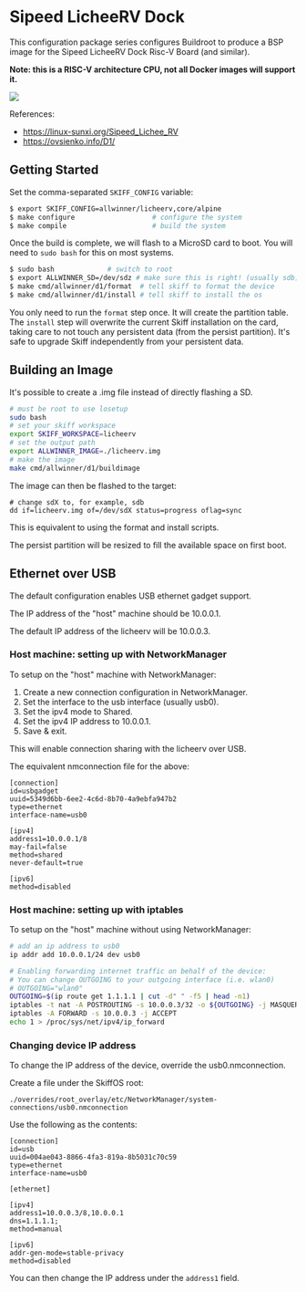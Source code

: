 # Sipeed LicheeRV Dock

This configuration package series configures Buildroot to produce a BSP image for the
Sipeed LicheeRV Dock Risc-V Board (and similar).

**Note: this is a RISC-V architecture CPU, not all Docker images will support it.**

![](../../../resources/images/licheerv-screenshot.png)

References:

 - https://linux-sunxi.org/Sipeed_Lichee_RV
 - https://ovsienko.info/D1/

## Getting Started

Set the comma-separated `SKIFF_CONFIG` variable:

```sh
$ export SKIFF_CONFIG=allwinner/licheerv,core/alpine
$ make configure                   # configure the system
$ make compile                     # build the system
```

Once the build is complete, we will flash to a MicroSD card to boot. You will
need to `sudo bash` for this on most systems.

```sh
$ sudo bash             # switch to root
$ export ALLWINNER_SD=/dev/sdz # make sure this is right! (usually sdb)
$ make cmd/allwinner/d1/format  # tell skiff to format the device
$ make cmd/allwinner/d1/install # tell skiff to install the os
```

You only need to run the `format` step once. It will create the partition table.
The `install` step will overwrite the current Skiff installation on the card,
taking care to not touch any persistent data (from the persist partition). It's
safe to upgrade Skiff independently from your persistent data.

## Building an Image

It's possible to create a .img file instead of directly flashing a SD.

```sh
# must be root to use losetup
sudo bash
# set your skiff workspace
export SKIFF_WORKSPACE=licheerv
# set the output path
export ALLWINNER_IMAGE=./licheerv.img
# make the image
make cmd/allwinner/d1/buildimage
```

The image can then be flashed to the target:

```
# change sdX to, for example, sdb
dd if=licheerv.img of=/dev/sdX status=progress oflag=sync
```

This is equivalent to using the format and install scripts.

The persist partition will be resized to fill the available space on first boot.

## Ethernet over USB

The default configuration enables USB ethernet gadget support.

The IP address of the "host" machine should be 10.0.0.1.

The default IP address of the licheerv will be 10.0.0.3.

### Host machine: setting up with NetworkManager

To setup on the "host" machine with NetworkManager:

 1. Create a new connection configuration in NetworkManager.
 2. Set the interface to the usb interface (usually usb0).
 3. Set the ipv4 mode to Shared.
 4. Set the ipv4 IP address to 10.0.0.1.
 5. Save & exit.

This will enable connection sharing with the licheerv over USB.

The equivalent nmconnection file for the above:

```
[connection]
id=usbgadget
uuid=5349d6bb-6ee2-4c6d-8b70-4a9ebfa947b2
type=ethernet
interface-name=usb0

[ipv4]
address1=10.0.0.1/8
may-fail=false
method=shared
never-default=true

[ipv6]
method=disabled
```

### Host machine: setting up with iptables

To setup on the "host" machine without using NetworkManager:

```sh
# add an ip address to usb0
ip addr add 10.0.0.1/24 dev usb0

# Enabling forwarding internet traffic on behalf of the device:
# You can change OUTGOING to your outgoing interface (i.e. wlan0)
# OUTGOING="wlan0"
OUTGOING=$(ip route get 1.1.1.1 | cut -d" " -f5 | head -n1)
iptables -t nat -A POSTROUTING -s 10.0.0.3/32 -o ${OUTGOING} -j MASQUERADE
iptables -A FORWARD -s 10.0.0.3 -j ACCEPT
echo 1 > /proc/sys/net/ipv4/ip_forward
```

### Changing device IP address

To change the IP address of the device, override the usb0.nmconnection.

Create a file under the SkiffOS root:

`./overrides/root_overlay/etc/NetworkManager/system-connections/usb0.nmconnection`

Use the following as the contents:

```
[connection]
id=usb
uuid=004ae043-8866-4fa3-819a-8b5031c70c59
type=ethernet
interface-name=usb0

[ethernet]

[ipv4]
address1=10.0.0.3/8,10.0.0.1
dns=1.1.1.1;
method=manual

[ipv6]
addr-gen-mode=stable-privacy
method=disabled
```

You can then change the IP address under the `address1` field.
